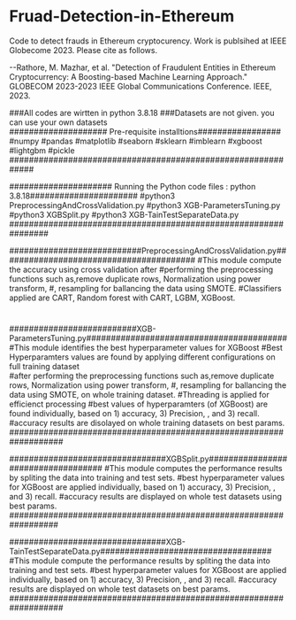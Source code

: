 # Fruad-Detection-in-Ethereum
Code to detect frauds in Ethereum cryptocurency. Work is publsihed at IEEE Globecome 2023. Please cite as follows. 

--Rathore, M. Mazhar, et al. "Detection of Fraudulent Entities in Ethereum Cryptocurrency: A Boosting-based Machine Learning Approach." GLOBECOM 2023-2023 IEEE Global Communications Conference. IEEE, 2023.



###All codes are wirtten in python 3.8.18
###Datasets are not given. you can use your own datasets  
#################### Pre-requisite installtions#################
#numpy
#pandas
#matplotlib
#seaborn
#sklearn
#imblearn
#xgboost
#lightgbm
#pickle
#############################################################



##################### Running the Python code files : python 3.8.18######################
#python3 PreprocessingAndCrossValidation.py
#python3 XGB-ParametersTuning.py
#python3 XGBSplit.py
#python3 XGB-TainTestSeparateData.py
################################################################


###########################PreprocessingAndCrossValidation.py########################################
#This module compute the accuracy using cross validation after 
#performing the preprocessing functions such as,remove duplicate rows, Normalization using power transform, 
#, resampling for ballancing the data using SMOTE.
#Classifiers applied are CART, Random forest with CART, LGBM, XGBoost. 
# #################################################################### 

##########################XGB-ParametersTuning.py#########################################
#This module identifies the best hyperparameter values for XGBoost
#Best Hyperparamters values are found by applying different configurations on full training dataset  
#after performing the preprocessing functions such as,remove duplicate rows, Normalization using power transform, 
#, resampling for ballancing the data using SMOTE, on whole training dataset.
#Threading is applied for efficienct processing
#best values of hyperparamters (of XGBoost) are found individually, based on 1) accuracy, 3) Precision, , and 3) recall. 
#accuracy results are disolayed on whole training datasets on best params.  
###################################################################


################################XGBSplit.py###################################
#This module computes the performance results by spliting the data into training and test sets.
#best hyperparameter values for XGBoost are applied individually, based on 1) accuracy, 3) Precision, , and 3) recall. 
#accuracy results are displayed on whole test datasets using best params.  
##################################################################



################################XGB-TainTestSeparateData.py###################################
#This module compute the performance results by spliting the data into training and test sets.
#best hyperparameter values for XGBoost are applied individually, based on 1) accuracy, 3) Precision, , and 3) recall. 
#accuracy results are displayed on whole test datasets on best params. 
###################################################################
